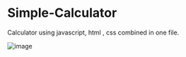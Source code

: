 # Simple-Calculator
Calculator using javascript, html , css combined in one file.


![image](https://user-images.githubusercontent.com/63505631/170035112-953ef6b1-c2db-4ebb-bfe4-3f58253df671.png)
